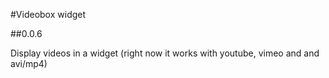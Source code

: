 #Videobox widget

##0.0.6

Display videos in a widget (right now it works with youtube, vimeo and and avi/mp4)